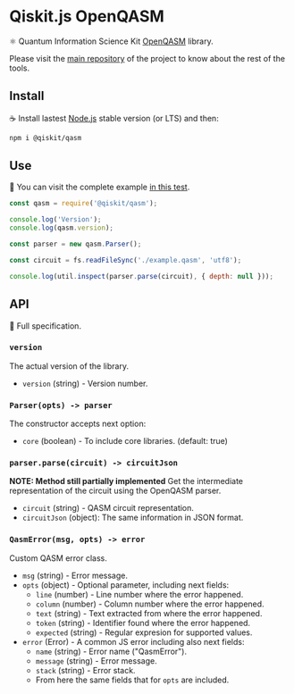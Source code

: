 # Qiskit.js OpenQASM

:atom_symbol: Quantum Information Science Kit [OpenQASM](https://github.com/IBM/qiskit-openqasm) library.

Please visit the [main repository](https://github.com/Qiskit/qiskit-js) of the project to know about the rest of the tools.

## Install

:coffee: Install lastest [Node.js](https://nodejs.org/download) stable version (or LTS) and then:

```sh
npm i @qiskit/qasm
```

## Use

:pencil: You can visit the complete example [in this test](./test/functional/parse.js).

```js
const qasm = require('@qiskit/qasm');

console.log('Version');
console.log(qasm.version);

const parser = new qasm.Parser();

const circuit = fs.readFileSync('./example.qasm', 'utf8');

console.log(util.inspect(parser.parse(circuit), { depth: null }));
```

## API

:eyes: Full specification.

### `version`

The actual version of the library.

* `version` (string) - Version number.

### `Parser(opts) -> parser`

The constructor accepts next option:

* `core` (boolean) - To include core libraries. (default: true)

### `parser.parse(circuit) -> circuitJson`

**NOTE: Method still partially implemented**
Get the intermediate representation of the circuit using the OpenQASM parser.

* `circuit` (string) - QASM circuit representation.
* `circuitJson` (object): The same information in JSON format.

### `QasmError(msg, opts) -> error`

Custom QASM error class.

* `msg` (string) - Error message.
* `opts` (object) - Optional parameter, including next fields:
  * `line` (number) - Line number where the error happened.
  * `column` (number) - Column number where the error happened.
  * `text` (string) - Text extracted from where the error happened.
  * `token` (string) - Identifier found where the error happened.
  * `expected` (string) - Regular expresion for supported values.
* `error` (Error) - A common JS error including also next fields:
  * `name` (string) - Error name ("QasmError").
  * `message` (string) - Error message.
  * `stack` (string) - Error stack.
  * From here the same fields that for `opts` are included.
